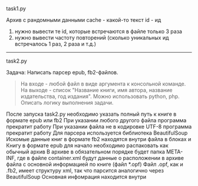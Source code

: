 task1.py

Архив с рандомными данными 
cache - какой-то текст 
id - ид 
 
1) нужно вывести те id, которые встречаются в файле только 3 раза 
2) нужно вывести частоту повторений (сколько уникальных ид встречалось 1 раз, 2 раза и т.д.)

---------------------------------------
task2.py

Задача: Написать парсер epub, fb2-файлов.
> На входе - любой файл в виде аргумента к консольной команде.
> На выходе - список "Название книги, имя автора, название издательства, год издания".
Можно использовать python, php.
Описать логику выполнения задачи.

После запуска task2.py необходимо указать полный путь к книге в формате epub или fb2
При указании любого другого файла программа прекратит работу
При указании файла не в кодировке UTF-8 программа прекратит работу
Для парсера используется библиотека BeautifulSoup
Искомые данные книг в формате fb2 находятся внутри файла в блоках <title-info> и <publish-info>
Книгу в формате epub для начало необходимо распаковать как обычный архив
В архиве в обязательном порядке будет папка META-INF, где в файле container.xml будут данные о расположении в архиве файла с основной информацией по книге (файл *.opf)
Файл .opf, как и .fb2, имеет структуру xml, так что парсится аналогично через BeautifulSoup
Основная инфомрация находится внутри <title>, <creator>, <publisher>, <date>

Стоит отметить, что не во всех электронных книгах указаны запрашиваемые данные (название, автор, издательство, год издания). Таким образом, результатом будет только те данные, что были указаны в meta-данных книги

